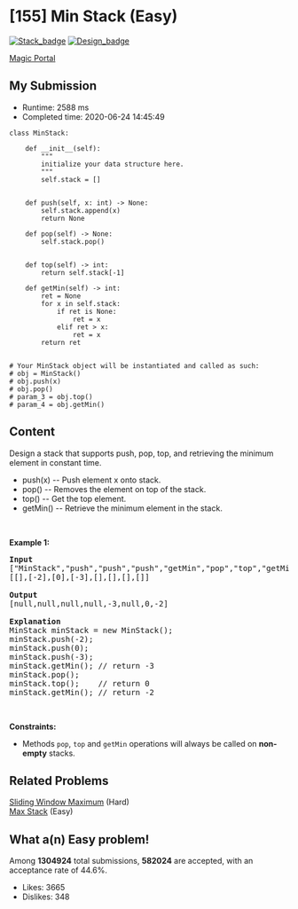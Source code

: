 # [155] Min Stack (Easy)

[![Stack_badge](https://img.shields.io/badge/topic-Stack-green.svg)](https://leetcode.com/problems/min-stack/)  [![Design_badge](https://img.shields.io/badge/topic-Design-green.svg)](https://leetcode.com/problems/min-stack/) 

[Magic Portal](https://leetcode.com/problems/min-stack/)

## My Submission

- Runtime: 2588 ms
- Completed time: 2020-06-24 14:45:49

```python3
class MinStack:

    def __init__(self):
        """
        initialize your data structure here.
        """
        self.stack = []
        

    def push(self, x: int) -> None:
        self.stack.append(x)
        return None

    def pop(self) -> None:
        self.stack.pop()
        

    def top(self) -> int:
        return self.stack[-1]

    def getMin(self) -> int:
        ret = None
        for x in self.stack:
            if ret is None:
                ret = x
            elif ret > x:
                ret = x
        return ret


# Your MinStack object will be instantiated and called as such:
# obj = MinStack()
# obj.push(x)
# obj.pop()
# param_3 = obj.top()
# param_4 = obj.getMin()
```

## Content
<p>Design a stack that supports push, pop, top, and retrieving the minimum element in constant time.</p>

<ul>
	<li>push(x) -- Push element x onto stack.</li>
	<li>pop() -- Removes the element on top of the stack.</li>
	<li>top() -- Get the top element.</li>
	<li>getMin() -- Retrieve the minimum element in the stack.</li>
</ul>

<p>&nbsp;</p>
<p><strong>Example 1:</strong></p>

<pre>
<strong>Input</strong>
[&quot;MinStack&quot;,&quot;push&quot;,&quot;push&quot;,&quot;push&quot;,&quot;getMin&quot;,&quot;pop&quot;,&quot;top&quot;,&quot;getMin&quot;]
[[],[-2],[0],[-3],[],[],[],[]]

<strong>Output</strong>
[null,null,null,null,-3,null,0,-2]

<strong>Explanation</strong>
MinStack minStack = new MinStack();
minStack.push(-2);
minStack.push(0);
minStack.push(-3);
minStack.getMin(); // return -3
minStack.pop();
minStack.top();    // return 0
minStack.getMin(); // return -2
</pre>

<p>&nbsp;</p>
<p><strong>Constraints:</strong></p>

<ul>
	<li>Methods <code>pop</code>, <code>top</code> and <code>getMin</code> operations will always be called on <strong>non-empty</strong> stacks.</li>
</ul>


## Related Problems
[Sliding Window Maximum](https://leetcode.com/problems/sliding-window-maximum/) (Hard) <br>
[Max Stack](https://leetcode.com/problems/max-stack/) (Easy) <br>

## What a(n) Easy problem!
Among **1304924** total submissions, **582024** are accepted, with an acceptance rate of 44.6%. <br>

- Likes: 3665
- Dislikes: 348


